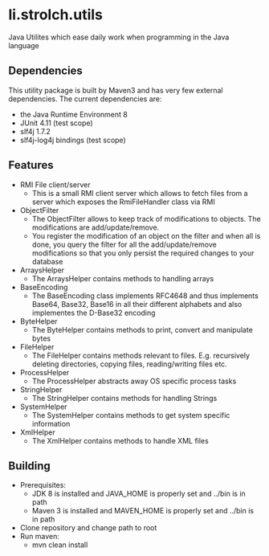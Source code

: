 li.strolch.utils
======================

Java Utilites which ease daily work when programming in the Java language

Dependencies
----------------------
This utility package is built by Maven3 and has very few external dependencies. The current dependencies are:
* the Java Runtime Environment 8
* JUnit 4.11 (test scope)
* slf4j 1.7.2
* slf4j-log4j bindings (test scope)

Features
----------------------
* RMI File client/server
  * This is a small RMI client server which allows to fetch files from a server which exposes the RmiFileHandler class via RMI
* ObjectFilter
  * The ObjectFilter allows to keep track of modifications to objects. The modifications are add/update/remove.
  * You register the modification of an object on the filter and when all is done, you query the filter for all the add/update/remove modifications so that you only persist the required changes to your database
* ArraysHelper
  * The ArraysHelper contains methods to handling arrays
* BaseEncoding
  * The BaseEncoding class implements RFC4648 and thus implements Base64, Base32, Base16 in all their different alphabets and also implementes the D-Base32 encoding
* ByteHelper
  * The ByteHelper contains methods to print, convert and manipulate bytes 
* FileHelper
  * The FileHelper contains methods relevant to files. E.g. recursively deleting directories, copying files, reading/writing files etc.
* ProcessHelper
  * The ProcessHelper abstracts away OS specific process tasks
* StringHelper
  * The StringHelper contains methods for handling Strings
* SystemHelper
  * The SystemHelper contains methods to get system specific information
* XmlHelper
  * The XmlHelper contains methods to handle XML files

Building
-------------------------
* Prerequisites:
  * JDK 8 is installed and JAVA_HOME is properly set and ../bin is in path
  * Maven 3 is installed and MAVEN_HOME is properly set and ../bin is in path
* Clone repository and change path to root
* Run maven:
  * mvn clean install
